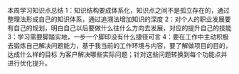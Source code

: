 本周学习知识点总结
1：知识结构要成体系化，知识点之间不是孤立存在的，通过整理法形成自己的知识体系，通过追溯法增加知识的深度
2：对个人的职业发展要有自己的规划，明白自己以后要做什么往什么方向去发展，对应的提升自己的技能
3：学习需要脚踏实地，一步一个脚印没有什么捷径可言
4：要在工作中主动积极去锻炼自己解决问题能力，基于我当前的工作环境与内容，要了解做项目的目的，达成什么样的目标
   为客户解决哪些实际问题；针对这些问题转换到每个功能点并进行优化提升。